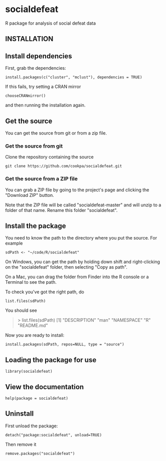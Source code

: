 socialdefeat
============

R package for analysis of social defeat data


## INSTALLATION


## Install dependencies

First, grab the dependencies:

    install.packages(c("cluster", "mclust"), dependencies = TRUE)

If this fails, try setting a CRAN mirror

    chooseCRANmirror()

and then running the installation again.


## Get the source

You can get the source from git or from a zip file.

### Get the source from git

Clone the repository containing the source

    git clone https://github.com/cookpa/socialdefeat.git


### Get the source from a ZIP file

You can grab a ZIP file by going to the project's page and clicking the "Download ZIP" button.

Note that the ZIP file will be called "socialdefeat-master" and will unzip to a folder of that name.
Rename this folder "socialdefeat".



## Install the package

You need to know the path to the directory where you put the source. For example

    sdPath <- "~/code/R/socialdefeat" 

On Windows, you can get the path by holding down shift and right-clicking on the "socialdefeat" folder, 
then selecting "Copy as path".

On a Mac, you can drag the folder from Finder into the R console or a Terminal to see the path.

To check you've got the right path, do

    list.files(sdPath)

You should see

> \> list.files(sdPath)
> [1] "DESCRIPTION" "man"         "NAMESPACE"   "R"           "README.md"  

Now you are ready to install:

    install.packages(sdPath, repos=NULL, type = "source") 



## Loading the package for use

    library(socialdefeat)


## View the documentation

 
    help(package = socialdefeat)



## Uninstall

First unload the package:

    detach("package:socialdefeat", unload=TRUE)

Then remove it

    remove.packages("socialdefeat")



